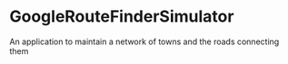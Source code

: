 # GoogleRouteFinderSimulator
An application to maintain a network of towns and the roads connecting them
